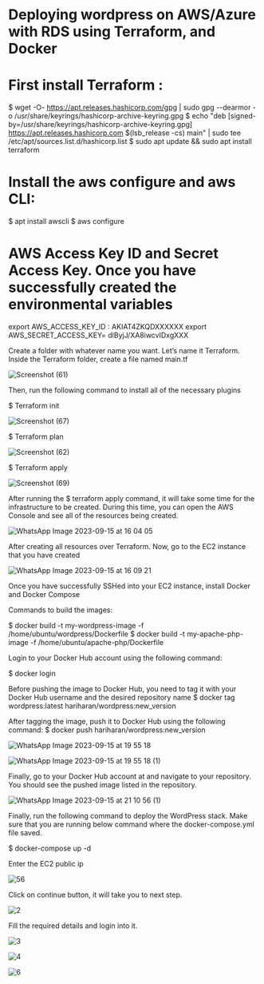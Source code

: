 # Deploying wordpress on AWS/Azure with RDS using Terraform, and Docker

# First install Terraform :
$ wget -O- https://apt.releases.hashicorp.com/gpg | sudo gpg --dearmor -o /usr/share/keyrings/hashicorp-archive-keyring.gpg
$ echo "deb [signed-by=/usr/share/keyrings/hashicorp-archive-keyring.gpg] https://apt.releases.hashicorp.com $(lsb_release -cs) main" | sudo tee /etc/apt/sources.list.d/hashicorp.list
$ sudo apt update && sudo apt install terraform

# Install the aws configure and aws CLI:
$ apt install awscli
$ aws configure

# AWS Access Key ID and Secret Access Key. Once you have successfully created the environmental variables
export AWS_ACCESS_KEY_ID : AKIAT4ZKQDXXXXXX
export AWS_SECRET_ACCESS_KEY= dlByjJ/XA8iwcvIDxgXXX

Create a folder with whatever name you want. Let’s name it Terraform. Inside the Terraform folder, create a file named main.tf


 

 ![Screenshot (61)](https://github.com/hariharanhh/100-Points-Description-Leaderboard-Deploying-wordpress-on-AWS/assets/110392389/a8a43d7f-7704-4cc2-bc8e-1a32ea798b89)



Then, run the following command to install all of the necessary plugins 



$ Terraform init

 ![Screenshot (67)](https://github.com/hariharanhh/100-Points-Description-Leaderboard-Deploying-wordpress-on-AWS/assets/110392389/dbb9982a-88c5-43f9-947c-f380ac62df8c)

$ Terraform plan


 
![Screenshot (62)](https://github.com/hariharanhh/100-Points-Description-Leaderboard-Deploying-wordpress-on-AWS/assets/110392389/1b942a71-32a3-45fd-8b1e-2be5cc93eb57)

$ Terraform apply

 ![Screenshot (69)](https://github.com/hariharanhh/100-Points-Description-Leaderboard-Deploying-wordpress-on-AWS/assets/110392389/0c7262c0-26dc-4b88-9f2a-c0dfb7b0b2fa)


After running the $ terraform apply command, it will take some time for the infrastructure to be created. During this time, you can open the AWS Console and see all of the resources being created.

![WhatsApp Image 2023-09-15 at 16 04 05](https://github.com/hariharanhh/100-Points-Description-Leaderboard-Deploying-wordpress-on-AWS/assets/110392389/5e1e4293-4356-4552-9fd8-4d0693acb036)

 

After creating all resources over Terraform. Now, go to the EC2 instance that you have created

 ![WhatsApp Image 2023-09-15 at 16 09 21](https://github.com/hariharanhh/100-Points-Description-Leaderboard-Deploying-wordpress-on-AWS/assets/110392389/72467d60-526d-434a-870e-a9d79d54e874)


Once you have successfully SSHed into your EC2 instance, install Docker and Docker Compose

Commands to build the images:

$ docker build -t my-wordpress-image -f /home/ubuntu/wordpress/Dockerfile 
$ docker build -t my-apache-php-image -f /home/ubuntu/apache-php/Dockerfile

Login to your Docker Hub account using the following command:

$ docker login

Before pushing the image to Docker Hub, you need to tag it with your Docker Hub username and the desired repository name
$ docker tag wordpress:latest hariharan/wordpress:new_version

After tagging the image, push it to Docker Hub using the following command:
$ docker push hariharan/wordpress:new_version


![WhatsApp Image 2023-09-15 at 19 55 18](https://github.com/hariharanhh/100-Points-Description-Leaderboard-Deploying-wordpress-on-AWS/assets/110392389/eb9321d1-ac46-47a0-b42b-05eed17a2be7)


 
![WhatsApp Image 2023-09-15 at 19 55 18 (1)](https://github.com/hariharanhh/100-Points-Description-Leaderboard-Deploying-wordpress-on-AWS/assets/110392389/d3543961-e9a2-4932-a8ab-b838879c5d99)

 

Finally, go to your Docker Hub account at and navigate to your repository. You should see the pushed image listed in the repository.

 
![WhatsApp Image 2023-09-15 at 21 10 56 (1)](https://github.com/hariharanhh/100-Points-Description-Leaderboard-Deploying-wordpress-on-AWS/assets/110392389/0b7b3461-577d-404c-bfea-caa5480c1afe)



Finally, run the following command to deploy the WordPress stack. Make sure that you are running below command where the docker-compose.yml  file saved.

$ docker-compose up -d

Enter the EC2 public ip


 ![56](https://github.com/hariharanhh/100-Points-Description-Leaderboard-Deploying-wordpress-on-AWS/assets/110392389/3f3cf910-3670-434f-8419-c8f39e8d8247)


Click on continue button, it will take you to next step.


 ![2](https://github.com/hariharanhh/100-Points-Description-Leaderboard-Deploying-wordpress-on-AWS/assets/110392389/4b2419c5-ac1b-4cda-a085-a49cb620b453)


Fill the required details and login into it.

 

 
![3](https://github.com/hariharanhh/100-Points-Description-Leaderboard-Deploying-wordpress-on-AWS/assets/110392389/244f357c-57b1-4746-8566-8cb0e0fea139)

 ![4](https://github.com/hariharanhh/100-Points-Description-Leaderboard-Deploying-wordpress-on-AWS/assets/110392389/e2839d80-325a-4580-acaf-3eb983041d6d)



![6](https://github.com/hariharanhh/100-Points-Description-Leaderboard-Deploying-wordpress-on-AWS/assets/110392389/4901a11b-b32d-404a-bea8-5ede63b5aee0)
